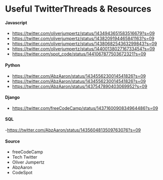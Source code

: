 # Useful TwitterThreads & Resources
#### Javascript 
- https://twitter.com/oliverjumpertz/status/1434943651583516679?s=09
- https://twitter.com/oliverjumpertz/status/1438209194465841163?s=09
- https://twitter.com/oliverjumpertz/status/1438068254363299843?s=09
- https://twitter.com/oliverjumpertz/status/1440013802716733454?s=09
- https://twitter.com/spot_code/status/1441067877503672321?s=09


#### Python
- https://twitter.com/AbzAaron/status/1434556230014541826?s=09
- https://twitter.com/AbzAaron/status/1434556230014541826?s=09
- https://twitter.com/AbzAaron/status/1437547890403069952?s=09


#### Django
- https://twitter.com/freeCodeCamp/status/1437160090834964486?s=09


#### SQL
-https://twitter.com/AbzAaron/status/1435604813509763076?s=09



#### Source
- freeCodeCamp
- Tech Twitter
- Oliver Jumpertz
- AbzAaron
- CodeSpot
